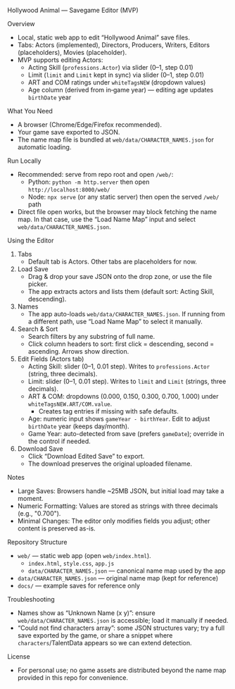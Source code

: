 Hollywood Animal — Savegame Editor (MVP)

Overview
- Local, static web app to edit “Hollywood Animal” save files.
- Tabs: Actors (implemented), Directors, Producers, Writers, Editors (placeholders), Movies (placeholder).
- MVP supports editing Actors:
  - Acting Skill (`professions.Actor`) via slider (0–1, step 0.01)
  - Limit (`limit` and `Limit` kept in sync) via slider (0–1, step 0.01)
  - ART and COM ratings under `whiteTagsNEW` (dropdown values)
  - Age column (derived from in‑game year) — editing age updates `birthDate` year

What You Need
- A browser (Chrome/Edge/Firefox recommended).
- Your game save exported to JSON.
- The name map file is bundled at `web/data/CHARACTER_NAMES.json` for automatic loading.

Run Locally
- Recommended: serve from repo root and open `/web/`:
  - Python: `python -m http.server` then open `http://localhost:8000/web/`
  - Node: `npx serve` (or any static server) then open the served `/web/` path
- Direct file open works, but the browser may block fetching the name map. In that case, use the “Load Name Map” input and select `web/data/CHARACTER_NAMES.json`.

Using the Editor
1) Tabs
   - Default tab is Actors. Other tabs are placeholders for now.
2) Load Save
   - Drag & drop your save JSON onto the drop zone, or use the file picker.
   - The app extracts actors and lists them (default sort: Acting Skill, descending).
3) Names
   - The app auto-loads `web/data/CHARACTER_NAMES.json`. If running from a different path, use “Load Name Map” to select it manually.
4) Search & Sort
   - Search filters by any substring of full name.
   - Click column headers to sort: first click = descending, second = ascending. Arrows show direction.
5) Edit Fields (Actors tab)
   - Acting Skill: slider (0–1, 0.01 step). Writes to `professions.Actor` (string, three decimals).
   - Limit: slider (0–1, 0.01 step). Writes to `limit` and `Limit` (strings, three decimals).
   - ART & COM: dropdowns (0.000, 0.150, 0.300, 0.700, 1.000) under `whiteTagsNEW.ART/COM.value`.
     - Creates tag entries if missing with safe defaults.
   - Age: numeric input shows `gameYear - birthYear`. Edit to adjust `birthDate` year (keeps day/month).
   - Game Year: auto-detected from save (prefers `gameDate`); override in the control if needed.
6) Download Save
   - Click “Download Edited Save” to export.
   - The download preserves the original uploaded filename.

Notes
- Large Saves: Browsers handle ~25MB JSON, but initial load may take a moment.
- Numeric Formatting: Values are stored as strings with three decimals (e.g., "0.700").
- Minimal Changes: The editor only modifies fields you adjust; other content is preserved as-is.

Repository Structure
- `web/` — static web app (open `web/index.html`).
  - `index.html`, `style.css`, `app.js`
  - `data/CHARACTER_NAMES.json` — canonical name map used by the app
- `data/CHARACTER_NAMES.json` — original name map (kept for reference)
- `docs/` — example saves for reference only

Troubleshooting
- Names show as “Unknown Name (x y)”: ensure `web/data/CHARACTER_NAMES.json` is accessible; load it manually if needed.
- “Could not find characters array”: some JSON structures vary; try a full save exported by the game, or share a snippet where `characters`/TalentData appears so we can extend detection.

License
- For personal use; no game assets are distributed beyond the name map provided in this repo for convenience.
